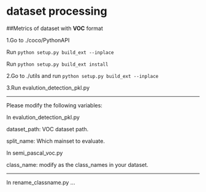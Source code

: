 # dataset processing
##Metrics of dataset with **VOC** format

1.Go to  ./coco/PythonAPI

Run `python setup.py build_ext --inplace`

Run `python setup.py build_ext install`

2.Go to ./utils and run `python setup.py build_ext --inplace`

3.Run evalution_detection_pkl.py

-----------------------------------------------------------------------------------------

Please modify the following variables:

In  evalution_detection_pkl.py

dataset_path: VOC dataset path.

split_name: Which mainset to evaluate.

In  semi_pascal_voc.py

class_name: modify as the class_names in your dataset.

--------------------------------------
In rename_classname.py ...

